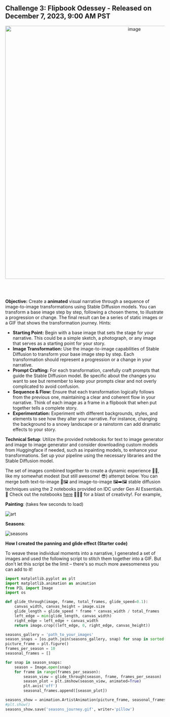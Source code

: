 ## Challenge 3: Flipbook Odessey - Released on December 7, 2023, 9:00 AM PST

<div align=center>
<img width="800" alt="image" src="https://github.com/adventofgenai/challenges/assets/786476/bc0d1ad9-86b5-4853-be84-c8a4eb39c862">
</div>

<br></br>

**Objective:** Create a **animated** visual narrative through a sequence of image-to-image transformations using Stable Diffusion models. You can transform a base image step by step, following a chosen theme, to illustrate a progression or change. The final result can be a series of static images or a GIF that shows the transformation journey.
Hints:

- **Starting Point:** Begin with a base image that sets the stage for your narrative. This could be a simple sketch, a photograph, or any image that serves as a starting point for your story.
- **Image Transformation:** Use the image-to-image capabilities of Stable Diffusion to transform your base image step by step. Each transformation should represent a progression or a change in your narrative.
- **Prompt Crafting:** For each transformation, carefully craft prompts that guide the Stable Diffusion model. Be specific about the changes you want to see but remember to keep your prompts clear and not overly complicated to avoid confusion.
- **Sequence & Flow:** Ensure that each transformation logically follows from the previous one, maintaining a clear and coherent flow in your narrative. Think of each image as a frame in a flipbook that when put together tells a complete story.
- **Experimentation:** Experiment with different backgrounds, styles, and elements to see how they alter your narrative. For instance, changing the background to a snowy landscape or a rainstorm can add dramatic effects to your story.

**Technical Setup**: Utilize the provided notebooks for text to image generator and image to image generator and consider downloading custom models from Huggingface if needed, such as inpainting models, to enhance your transformations. Set up your pipeline using the necessary libraries and the Stable Diffusion model.

The set of images combined together to create a dynamic experience 🚀✨, like my somewhat modest (but still awesome! 😎) attempt below. You can merge both text-to-image 📝🖼️ and image-to-image 🖼️➡️🖼️ stable diffusion techniques using the 2 notebooks provided on IDC under Gen AI Essentials. 🌟 Check out the notebooks   [here](https://github.com/rahulunair/genAI) 🎉👩‍💻 for a blast of creativity!.
For example, 

**Painting**: (takes few seconds to load)

![art](https://github.com/adventofgenai/challenges/assets/786476/3f6b0eb2-2e24-46e8-a2fb-6f6c71c8cea5)

**Seasons**:

![seasons](https://github.com/adventofgenai/challenges/assets/786476/4a9f9826-034f-4975-be00-f32b00710455)

**How I created the panning and glide effect (Starter code)**

To weave these individual moments into a  narrative, I generated a set of images and used the following script to stitch them together into a GIF. But don't let this script be the limit – there's so much more awesomeness you can add to it!

```python
import matplotlib.pyplot as plt
import matplotlib.animation as animation
from PIL import Image
import os

def glide_through(image, frame, total_frames, glide_speed=0.1):
    canvas_width, canvas_height = image.size
    glide_length = glide_speed * frame * canvas_width / total_frames
    left_edge = min(glide_length, canvas_width)
    right_edge = left_edge + canvas_width
    return image.crop((left_edge, 0, right_edge, canvas_height))

seasons_gallery = 'path_to_your_images'
season_snaps = [os.path.join(seasons_gallery, snap) for snap in sorted(os.listdir(seasons_gallery)) if snap.lower().endswith('.png')]
picture_frame = plt.figure()
frames_per_season = 10
seasonal_frames = []

for snap in season_snaps:
    season = Image.open(snap)
    for frame in range(frames_per_season):
        season_view = glide_through(season, frame, frames_per_season)
        season_plot = plt.imshow(season_view, animated=True)
        plt.axis('off')
        seasonal_frames.append([season_plot])

seasons_show = animation.ArtistAnimation(picture_frame, seasonal_frames, interval=100, blit=True, repeat_delay=1000)
#plt.show()
seasons_show.save('seasons_journey.gif', writer='pillow')
```
